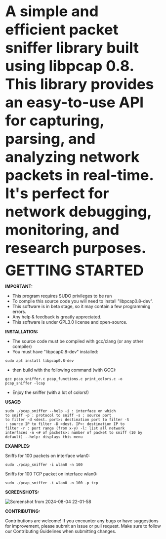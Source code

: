 <font size="+8"><b> A simple and efficient packet sniffer library built using libpcap 0.8.
   This library provides an easy-to-use API for capturing, parsing, and analyzing network packets in real-time.
   It's perfect for network debugging, monitoring, and research purposes. </b></font>

<font size="10"><b>GETTING STARTED</font></b>

<b>IMPORTANT:</b>
  - This program requires SUDO privileges to be run
  - To compile this source code you will need to install "libpcap0.8-dev".
  - This software is in beta stage, so it may contain a few programming errors.
  - Any help & feedback is greatly appreciated.
  - This software is under GPL3.0 license and open-source.
   
<b>INSTALLATION:</b>
  - The source code must be compiled with gcc/clang (or any other compiler)
  - You must have "libpcap0.8-dev" installed:

   <code>sudo apt install libpcap0.8-dev</code>

  - then build with the following command (with GCC):
    
   <code>gcc pcap_sniffer.c pcap_functions.c print_colors.c -o pcap_sniffer -lcap</code>
   
  - Enjoy the sniffer (with a lot of colors!)

<b>USAGE:</b>

<code>sudo ./pcap_sniffer --help
    -i <interface>: interface on which to sniff
    -p <protocol>: protocol to sniff
    -s <source port>: source port to filter
    -d <dest. port>: destination port to filter
    -S <source IP>: source IP to filter
    -D <dest. IP>: destination IP to filter
    -r <port range>: port range (from x-y)
    -l: list all network interfaces
    -n <# of packets>: number of packet to sniff (10 by default)
    --help: displays this menu</code>

<b>EXAMPLES:</b>

Sniffs for 100 packets on interface wlan0:

<code>sudo ./pcap_sniffer -i wlan0 -n 100</code>

Sniffs for 100 TCP packet on interface wlan0:

<code>sudo ./pcap_sniffer -i wlan0 -n 100 -p tcp</code>

<b>SCREENSHOTS:</b>

![Screenshot from 2024-08-04 22-01-58](https://github.com/user-attachments/assets/56820d4f-968b-4de5-9dc6-a9c2275fe5f0)

<b>CONTRIBUTING:</b>

Contributions are welcome! If you encounter any bugs or have suggestions for improvement,
please submit an issue or pull request. Make sure to follow our Contributing Guidelines when submitting changes.
